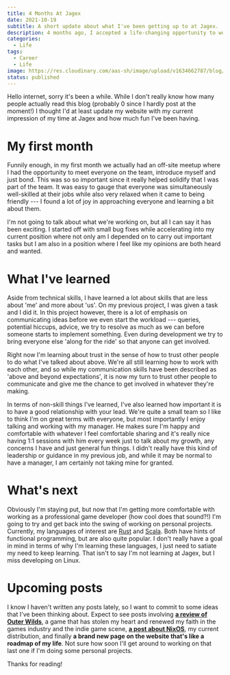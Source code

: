 ```yaml
---
title: 4 Months At Jagex
date: 2021-10-19
subtitle: A short update about what I've been getting up to at Jagex.
description: 4 months ago, I accepted a life-changing opportunity to work for Jagex, a studio I've aspired to work for since I played RuneScape when I was younger. I thought I'd update my blog since it has been a while.
categories: 
  - Life
tags: 
  - Career
  - Life
image: https://res.cloudinary.com/aas-sh/image/upload/v1634662787/blog/2021/10/48375354_01_00_lvntr8.png
status: published
---
```


Hello internet, sorry it's been a while. While I don't really know how many people actually read this blog (probably 0 since I hardly post at the moment!) I thought I'd at least update my website with my current impression of my time at Jagex and how much fun I've been having.

# My first month

Funnily enough, in my first month we actually had an off-site meetup where I had the opportunity to meet everyone on the team, introduce myself and just bond. This was so so important since it really helped solidify that I was part of the team. It was easy to gauge that everyone was simultaneously well-skilled at their jobs while also very relaxed when it came to being friendly --- I found a lot of joy in approaching everyone and learning a bit about them.

I'm not going to talk about what we're working on, but all I can say it has been exciting. I started off with small bug fixes while accelerating into my current position where not only am I depended on to carry out important tasks but I am also in a position where I feel like my opinions are both heard and wanted.

# What I've learned

Aside from technical skills, I have learned a lot about skills that are less about 'me' and more about 'us'. On my previous project, I was given a task and I did it. In this project however, there is a lot of emphasis on communicating ideas before we even start the workload --- queries, potential hiccups, advice, we try to resolve as much as we can before someone starts to implement something. Even during development we try to bring everyone else 'along for the ride' so that anyone can get involved.

Right now I'm learning about trust in the sense of how to trust other people to do what I've talked about above. We're all still learning how to work with each other, and so while my communication skills have been described as 'above and beyond expectations', it is now my turn to trust other people to communicate and give me the chance to get involved in whatever they're making.

In terms of non-skill things I've learned, I've also learned how important it is to have a good relationship with your lead. We're quite a small team so I like to think I'm on great terms with everyone, but most importantly I enjoy talking and working with my manager. He makes sure I'm happy and comfortable with whatever I feel comfortable sharing and it's really nice having 1:1 sessions with him every week just to talk about my growth, any concerns I have and just general fun things. I didn't really have this kind of leadership or guidance in my previous job, and while it may be normal to have a manager, I am certainly not taking mine for granted.

# What's next

Obviously I'm staying put, but now that I'm getting more comfortable with working as a professional game developer (how cool does that sound?!) I'm going to try and get back into the swing of working on personal projects. Currently, my languages of interest are [Rust](https://www.rust-lang.org/) and [Scala](https://scala-lang.org/). Both have hints of functional programming, but are also quite popular. I don't really have a goal in mind in terms of why I'm learning these languages, I just need to satiate my need to keep learning. That isn't to say I'm not learning at Jagex, but I miss developing on Linux.

# Upcoming posts

I know I haven't written any posts lately, so I want to commit to some ideas that I've been thinking about. Expect to see posts involving **[a review of Outer Wilds](https://store.steampowered.com/app/753640/Outer_Wilds/)**, a game that has stolen my heart and renewed my faith in the games industry and the indie game scene, **[a post about NixOS](https://nixos.org/)**, my current distribution, and finally **a brand new page on the website that's like a roadmap of my life**. Not sure how soon I'll get around to working on that last one if I'm doing some personal projects.

Thanks for reading!
